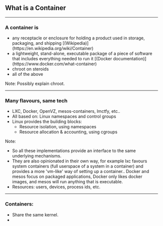 ## What is a Container

---
### A container is

- <!-- .element: class="fragment" data-fragment-index="1" -->any receptacle or enclosure for holding a product used in storage, packaging, and shipping [(Wikipedia)](https://en.wikipedia.org/wiki/Container)
- <!-- .element: class="fragment" data-fragment-index="2" -->a lightweight, stand-alone, executable package of a piece of software that includes everything needed to run it [(Docker documentation)](https://www.docker.com/what-container)
- <!-- .element: class="fragment" data-fragment-index="3" -->chroot on steroids
- <!-- .element: class="fragment" data-fragment-index="4" -->all of the above

Note:
Possibly explain chroot.

---
### Many flavours, same tech

- LXC, Docker, OpenVZ, mesos-containers, lmctfy, etc..
- All based on: Linux namespaces and control groups
- <!-- .element: class="fragment" data-fragment-index="1" --> Linux provides the building blocks:
   - Resource isolation, using namespaces
   - Resource allocation & accounting, using cgroups

Note:
- So all these implementations provide an interface to the same underlying mechanisms.
- They are also opinionated in their own way, for example lxc favours system containers (full userspace of a system in a container) and provides a more 'vm-like' way of setting up a container.. Docker and mesos focus on packaged applications, Docker only likes docker images, and mesos will run anything that is executable.
- Resources: users, devices, process ids, etc.

---
### Containers:

- Share the same kernel.
- 


